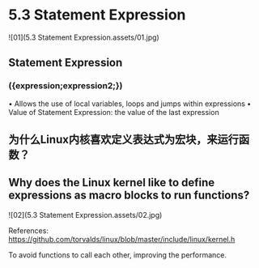 # 5.3 Statement Expression



![01](5.3 Statement Expression.assets/01.jpg)

## Statement Expression

### ({expression;expression2;})

• Allows the use of local variables, loops and jumps within expressions
• Value of Statement Expression: the value of the last expression

## 为什么Linux内核喜欢定义表达式为宏块，来运行函数？

## Why does the Linux kernel like to define expressions as macro blocks to run functions?

![02](5.3 Statement Expression.assets/02.jpg)

References: https://github.com/torvalds/linux/blob/master/include/linux/kernel.h

To avoid functions to call each other, improving the performance. 